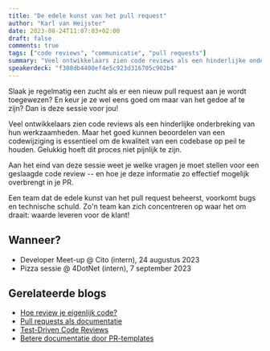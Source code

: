 ```yaml
---
title: "De edele kunst van het pull request"
author: "Karl van Heijster"
date: 2023-08-24T11:07:03+02:00
draft: false
comments: true
tags: ["code reviews", "communicatie", "pull requests"]
summary: "Veel ontwikkelaars zien code reviews als een hinderlijke onderbreking van hun werkzaamheden. Maar het goed kunnen beoordelen van een codewijziging is essentieel om de kwaliteit van een codebase op peil te houden. Gelukkig hoeft dit proces niet pijnlijk te zijn. Aan het eind van deze sessie weet je welke vragen je moet stellen voor een geslaagde code review -- en hoe je deze informatie zo effectief mogelijk overbrengt in je PR."
speakerdeck: "f308db4400ef4e5c923d316705c902b4"
---
```


Slaak je regelmatig een zucht als er een nieuw pull request aan je wordt toegewezen? En keur je ze wel eens goed om maar van het gedoe af te zijn? Dan is deze sessie voor jou!


Veel ontwikkelaars zien code reviews als een hinderlijke onderbreking van hun werkzaamheden. Maar het goed kunnen beoordelen van een codewijziging is essentieel om de kwaliteit van een codebase op peil te houden. Gelukkig hoeft dit proces niet pijnlijk te zijn.


Aan het eind van deze sessie weet je welke vragen je moet stellen voor een geslaagde code review -- en hoe je deze informatie zo effectief mogelijk overbrengt in je PR.


Een team dat de edele kunst van het pull request beheerst, voorkomt bugs en technische schuld. Zo'n team kan zich concentreren op waar het om draait: waarde leveren voor de klant!



## Wanneer?


- Developer Meet-up @ Cito (intern), 24 augustus 2023
- Pizza sessie @ 4DotNet (intern), 7 september 2023


## Gerelateerde blogs


- [Hoe review je eigenlijk code?](/blog/22/08/hoe-review-je-eigenlijk-code/)
- [Pull requests als documentatie](/blog/22/10/pull-requests-als-documentatie/)
- [Test-Driven Code Reviews](/blog/22/09/test-driven-code-reviews/)
- [Betere documentatie door PR-templates](/blog/22/10/betere-documentatie-door-pr-templates/)
